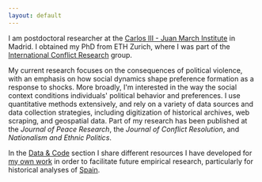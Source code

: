 ```yaml
---
layout: default
---
```


I am postdoctoral researcher at the [Carlos III - Juan March Institute](https://ic3jm.es/) in Madrid. I obtained my PhD from ETH Zurich, where I was part of the [International Conflict Research](https://icr.ethz.ch/) group.

My current research focuses on the consequences of political violence, with an emphasis on how social dynamics shape preference formation as a response to shocks. More broadly, I'm interested in the way the social context conditions individuals' political behavior and preferences. I use quantitative methods extensively, and rely on a variety of data sources and data collection strategies, including digitization of historical archives, web scraping, and geospatial data. Part of my research has been published at the *Journal of Peace Research*, the *Journal of Conflict Resolution*, and *Nationalism and Ethnic Politics*.

<!-- I am Assistant Professor at the Department of Social Sciences at the University Carlos III of Madrid and a research fellow at the [Carlos III - Juan March Institute](https://ic3jm.es/). I obtained my PhD from ETH Zurich, where I was part of the [International Conflict Research](https://icr.ethz.ch/) group. 

My research focuses on the causes and consequences of armed conflict and political violence. In particular, I'm interested in how political violence generates endogenous processes that shape the future trajectory of conflicts, mainly through the effect of violence on civilian preferences. I mainly use quantitative and computational methods, and rely on a variety of data sources and data collection strategies, including digitization of historical archives, web scraping, and geospatial data. My book project investigates the long-term consequences of political violence and develops a new theory on how the legacies of violence on individuals' preferences are conditioned by the local social context. The book project is based on my [dissertation](./dissertation.md), which was awarded CEPC's [Juan Linz Prize](http://www.cepc.gob.es/en/research/researchprizes/juanjlinzprize). Part of my research has been published at the *Journal of Peace Research*, the *Journal of Conflict Resolution*, *Conflict Management and Peace Science*, and *Research & Politics*, among others. -->

In the [Data & Code](./data.md) section I share different resources I have developed for [my own work](./research.md) in order to facilitate future empirical research, particularly for historical analyses of [Spain](./data_spain.md).
